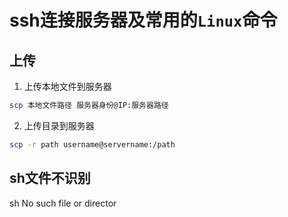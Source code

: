 # ssh连接服务器及常用的`Linux`命令

## 上传
1. 上传本地文件到服务器
```bash
scp 本地文件路径 服务器身份@IP:服务器路径
```

2. 上传目录到服务器
```bash
scp -r path username@servername:/path
```
## sh文件不识别
sh No such file or director